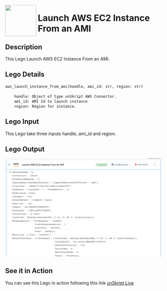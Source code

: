 [<img align="left" src="https://unskript.com/assets/favicon.png" width="100" height="100" style="padding-right: 5px">](https://unskript.com/assets/favicon.png) 
<h1>Launch AWS EC2 Instance From an AMI</h1>

## Description
This Lego Launch AWS EC2 Instance From an AMI.


## Lego Details
    aws_launch_instance_from_ami(handle, ami_id: str, region: str)

        handle: Object of type unSkript AWS Connector.
        ami_id: AMI Id to launch instance
        region: Region for instance.


## Lego Input
This Lego take three inputs handle, ami_id and region.

## Lego Output
<img src="./1.png">


## See it in Action

You can see this Lego in action following this link [unSkript Live](https://us.app.unskript.io)